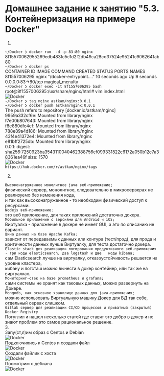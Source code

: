# Домашнее задание к занятию "5.3. Контейнеризация на примере Docker"
1.  
```~/Docker ❯ docker run  -d -p 83:80 nginx   ```                                    
8f15570062955269edb483fc5c1d2f2db49ca28cd37524e95241c9062641ab80  
```~/Docker ❯ docker ps  ```   
CONTAINER ID   IMAGE     COMMAND                  CREATED          STATUS         PORTS                NAMES  
8f1557006295   nginx     "/docker-entrypoint.…"   10 seconds ago   Up 9 seconds   0.0.0.0:83->80/tcp     magical_mcnulty  
```~/Docker ❯ docker exec -it 8f1557006295 bash  ```   
root@8f1557006295:/usr/share/nginx/html# vim index.html  
![Docker](d1.png)  
```~/Docker ❯ tag nginx astkam/nginx:0.0.1  ```   
```~/Docker ❯ docker push astkam/nginx:0.0.1  ```   
The push refers to repository [docker.io/astkam/nginx]  
9959a332cf6e: Mounted from library/nginx  
f7e00b807643: Mounted from library/nginx  
f8e880dfc4ef: Mounted from library/nginx  
788e89a4d186: Mounted from library/nginx  
43f4e41372e4: Mounted from library/nginx  
e81bff2725db: Mounted from library/nginx  
0.0.1: digest: sha256:7250923ba3543110040462388756ef099331822c6172a050b12c7a38361ea46f size: 1570  
![Docker](hub.png)  
 ```https://hub.docker.com/r/astkam/nginx/tags```   

2.  
```Высоконагруженное монолитное java веб-приложение;```  
   физический сервер,  монолитное, следовательно в микросерверах не реализуемо без изменения кода,  
  и так как высоконагруженное -  то необходим физический доступ к ресурсами.  
```Nodejs веб-приложение;```  
   это веб приложение, для таких приложений достаточно докера.  
```Мобильное приложение c версиями для Android и iOS;```  
   Виртуалка -  приложение в докере не имеет GUI, а это по описанию не вариант.  
```Шина данных на базе Apache Kafka;```  
   зависит от передаваемых данных или контура (тест/прод), для прода и критичности данных лучше Виртуалку, для   теста достаточно докера.  
```Elastic stack для реализации логирования продуктивного веб-приложения - три ноды elasticsearch, два logstash и две   ноды kibana;```  
   сам Elasticsearch лучше на виртуалку, отказоустойчивость решается на уровне кластера,  
  кибану и логсташ можно вынести в докер контейнер, или так же на виртуалках.  
```Мониторинг-стек на базе prometheus и grafana;```  
   сами системы не хранят как таковых данных, можно развернуть на Докере.  
```Mongodb, как основное хранилище данных для java-приложения;```  
   можно использовать Виртуальную машину.Докер для БД так себе, отдельный сервак слишком.  
```Gitlab сервер для реализации CI/CD процессов и приватный (закрытый) Docker Registry```  
   Погуглил и нашел несколько статей где ставят это добро в докер и не знают проблем это самое рациональное решение.      
3.  
Запу(ст,л)им образ с Centos и Debian    
![Docker](doc.png)  
Подключились к Centos и создали файл  
![Docker](cent.png)  
Создали файлик с хоста  
![Docker](mac.png)   
Посмотрим с дебиана  
![Docker](deb.png)
